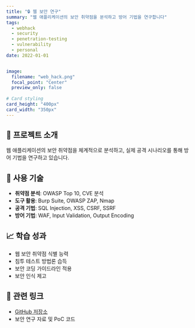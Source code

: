 ```yaml
---
title: "🔒 웹 보안 연구"
summary: "웹 애플리케이션의 보안 취약점을 분석하고 방어 기법을 연구합니다"
tags:
  - webhack
  - security
  - penetration-testing
  - vulnerability
  - personal
date: 2022-01-01


image:
  filename: "web_hack.png"
  focal_point: "Center"
  preview_only: false
  
# Card styling
card_height: "400px"
card_width: "350px"
---
```


## 🎯 프로젝트 소개

웹 애플리케이션의 보안 취약점을 체계적으로 분석하고, 실제 공격 시나리오를 통해 방어 기법을 연구하고 있습니다.

## 🔧 사용 기술
- **취약점 분석**: OWASP Top 10, CVE 분석
- **도구 활용**: Burp Suite, OWASP ZAP, Nmap
- **공격 기법**: SQL Injection, XSS, CSRF, SSRF
- **방어 기법**: WAF, Input Validation, Output Encoding

## 📈 학습 성과
- 웹 보안 취약점 식별 능력
- 침투 테스트 방법론 습득
- 보안 코딩 가이드라인 적용
- 보안 인식 제고

## 🔗 관련 링크
- [GitHub 저장소](http://github.com)
- 보안 연구 자료 및 PoC 코드
